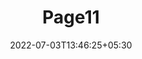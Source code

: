 ---
title: "Page11"
date: 2022-07-03T13:46:25+05:30
layout: "data-insight-report/page11"
pageNo: 11
---